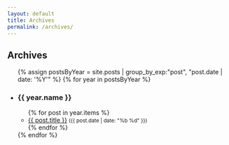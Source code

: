 ```yaml
---
layout: default
title: Archives
permalink: /archives/
---
```

<h2>Archives</h2>
<ul>
{% assign postsByYear = site.posts | group_by_exp:"post", "post.date | date: '%Y'" %}
{% for year in postsByYear %}
  <li><h3>{{ year.name }}</h3>
    <ul>
    {% for post in year.items %}
      <li><a href="{{ post.url | relative_url }}">{{ post.title }}</a> <small>({{ post.date | date: "%b %d" }})</small></li>
    {% endfor %}
    </ul>
  </li>
{% endfor %}
</ul>